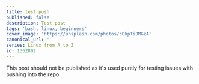 ```yaml
---
title: test push
published: false
description: Test post
tags: 'bash, linux, beginners'
cover_image: 'https://unsplash.com/photos/cOkpTiJMGzA'
canonical_url: ''
series: Linux from A to Z
id: 1362802
---
```



This post should not be published as it's used purely for testing issues with pushing into the repo
